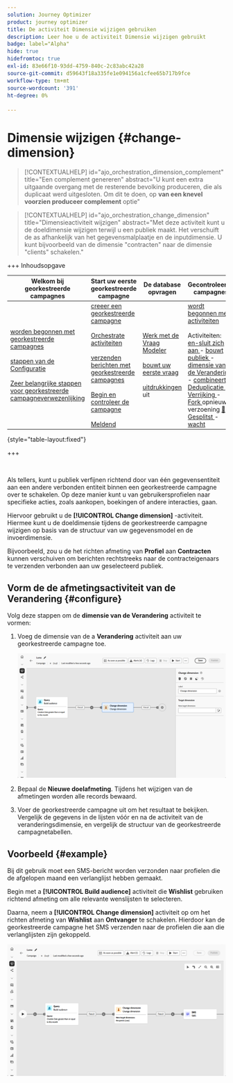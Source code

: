```yaml
---
solution: Journey Optimizer
product: journey optimizer
title: De activiteit Dimensie wijzigen gebruiken
description: Leer hoe u de activiteit Dimensie wijzigen gebruikt
badge: label="Alpha"
hide: true
hidefromtoc: true
exl-id: 83e66f10-93dd-4759-840c-2c83abc42a28
source-git-commit: d59643f18a335fe1e094156a1cfee65b717b9fce
workflow-type: tm+mt
source-wordcount: '391'
ht-degree: 0%

---
```


# Dimensie wijzigen {#change-dimension}

>[!CONTEXTUALHELP]
>id="ajo_orchestration_dimension_complement"
>title="Een complement genereren"
>abstract="U kunt een extra uitgaande overgang met de resterende bevolking produceren, die als duplicaat werd uitgesloten. Om dit te doen, op **van een knevel voorzien produceer complement** optie"

>[!CONTEXTUALHELP]
>id="ajo_orchestration_change_dimension"
>title="Dimensieactiviteit wijzigen"
>abstract="Met deze activiteit kunt u de doeldimensie wijzigen terwijl u een publiek maakt. Het verschuift de as afhankelijk van het gegevensmalplaatje en de inputdimensie. U kunt bijvoorbeeld van de dimensie &quot;contracten&quot; naar de dimensie &quot;clients&quot; schakelen."

+++ Inhoudsopgave

| Welkom bij georkestreerde campagnes | Start uw eerste georkestreerde campagne | De database opvragen | Gecontroleerde campagnes |
|---|---|---|---|
| [ worden begonnen met georkestreerde campagnes ](../gs-orchestrated-campaigns.md)<br/><br/>[ stappen van de Configuratie ](../configuration-steps.md)<br/><br/>[ Zeer belangrijke stappen voor georkestreerde campagneverwezenlijking ](../gs-campaign-creation.md) | [ creeer een georkestreerde campagne ](../create-orchestrated-campaign.md)<br/><br/>[ Orchestrate activiteiten ](../orchestrate-activities.md)<br/><br/>[ verzenden berichten met georkestreerde campagnes ](../send-messages.md)<br/><br/>[ Begin en controleer de campagne ](../start-monitor-campaigns.md)<br/><br/>[ Meldend ](../reporting-campaigns.md) | [ Werk met de Vraag Modeler ](../orchestrated-rule-builder.md)<br/><br/>[ bouwt uw eerste vraag ](../build-query.md)<br/><br/>[ uitdrukkingen ](../edit-expressions.md) uit | [ wordt begonnen met activiteiten ](about-activities.md)<br/><br/> Activiteiten:<br/>[ en-sluit zich aan ](and-join.md) - [ bouwt publiek ](build-audience.md) - [ dimensie van de Verandering ](change-dimension.md) - [ combineert ](combine.md) - [ Deduplicatie ](deduplication.md) - [ Verrijking ](enrichment.md) - [ Fork ](fork.md) opnieuw verzoening [&#128279;](reconciliation.md) - [ Gesplitst ](split.md) - [ wacht ](wait.md) |

{style="table-layout:fixed"}

+++

<br/>

Als tellers, kunt u publiek verfijnen richtend door van één gegevensentiteit aan een andere verbonden entiteit binnen een georkestreerde campagne over te schakelen. Op deze manier kunt u van gebruikersprofielen naar specifieke acties, zoals aankopen, boekingen of andere interacties, gaan.

Hiervoor gebruikt u de **[!UICONTROL Change dimension]** -activiteit. Hiermee kunt u de doeldimensie tijdens de georkestreerde campagne wijzigen op basis van de structuur van uw gegevensmodel en de invoerdimensie.

Bijvoorbeeld, zou u de het richten afmeting van **Profiel** aan **Contracten** kunnen verschuiven om berichten rechtstreeks naar de contracteigenaars te verzenden verbonden aan uw geselecteerd publiek.

<!--
>[!IMPORTANT]
>
>Please note that the **[!UICONTROL Change Dimension]** and **[!UICONTROL Change Data source]** activities should not be added in one row. If you need to use both activities consecutively, make sure you include an **[!UICONTROL Enrichement]** activity in between them. This ensures proper execution and prevents potential conflicts or errors.-->

## Vorm de de afmetingsactiviteit van de Verandering {#configure}

Volg deze stappen om de **dimensie van de Verandering** activiteit te vormen:

1. Voeg de dimensie van de a **Verandering** activiteit aan uw georkestreerde campagne toe.

   ![](../assets/change-dimension.png)

1. Bepaal de **Nieuwe doelafmeting**. Tijdens het wijzigen van de afmetingen worden alle records bewaard.

1. Voer de georkestreerde campagne uit om het resultaat te bekijken. Vergelijk de gegevens in de lijsten vóór en na de activiteit van de veranderingsdimensie, en vergelijk de structuur van de georkestreerde campagnetabellen.

## Voorbeeld {#example}

Bij dit gebruik moet een SMS-bericht worden verzonden naar profielen die de afgelopen maand een verlanglijst hebben gemaakt.

Begin met a **[!UICONTROL Build audience]** activiteit die **Wishlist** gebruiken richtend afmeting om alle relevante wenslijsten te selecteren.

Daarna, neem a **[!UICONTROL Change dimension]** activiteit op om het richten afmeting van **Wishlist** aan **Ontvanger** te schakelen. Hierdoor kan de georkestreerde campagne het SMS verzenden naar de profielen die aan die verlanglijsten zijn gekoppeld.

![](../assets/change-dimension-example.png)

